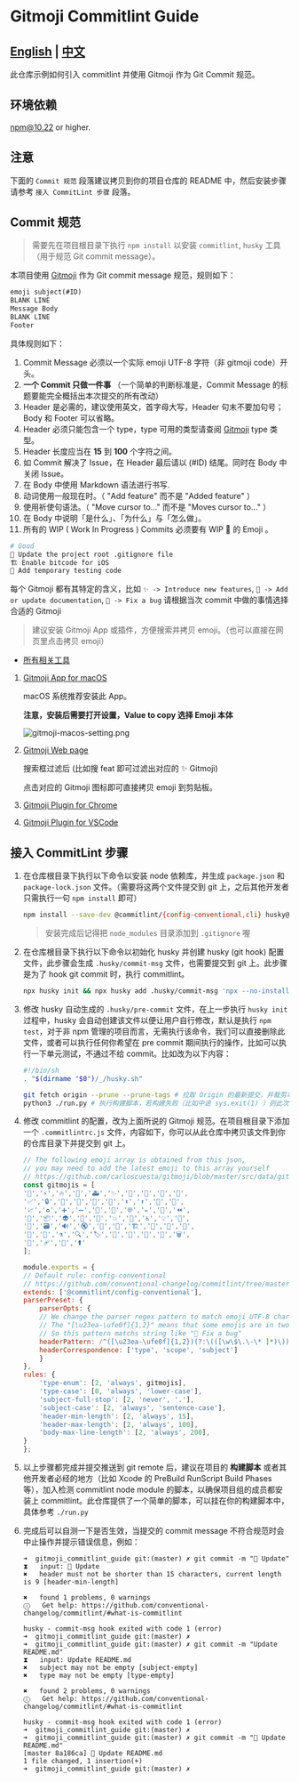 # Gitmoji Commitlint Guide

## [English](README.md) | [中文](README_zh.md)

此仓库示例如何引入 commitlint 并使用 Gitmoji 作为 Git Commit 规范。

## 环境依赖

npm@10.22 or higher.

## 注意

下面的 `Commit 规范` 段落建议拷贝到你的项目仓库的 README 中，然后安装步骤请参考 `接入 CommitLint 步骤` 段落。

## Commit 规范

> 需要先在项目根目录下执行 `npm install` 以安装 `commitlint`, `husky` 工具（用于规范 Git commit message）。

本项目使用 [Gitmoji](https://gitmoji.dev) 作为 Git commit message 规范，规则如下：

```txt
emoji subject(#ID)
BLANK LINE
Message Body
BLANK LINE
Footer
```

具体规则如下：

1. Commit Message 必须以一个实际 emoji UTF-8 字符（非 gitmoji code）开头。
2. **一个 Commit 只做一件事** （一个简单的判断标准是，Commit Message 的标题要能完全概括出本次提交的所有改动）
3. Header 是必需的，建议使用英文，首字母大写，Header 句末不要加句号；Body 和 Footer 可以省略。
4. Header 必须只能包含一个 type，type 可用的类型请查阅 [Gitmoji](https://gitmoji.dev) type 类型。
5. Header 长度应当在 **15** 到 **100** 个字符之间。
6. 如 Commit 解决了 Issue，在 Header 最后请以 (#ID) 结尾。同时在 Body 中关闭 Issue。
7. 在 Body 中使用 Markdown 语法进行书写.
8. 动词使用一般现在时。（ "Add feature" 而不是 "Added feature" ）
9. 使用祈使句语法。（ "Move cursor to…" 而不是 "Moves cursor to…" ）
10. 在 Body 中说明「是什么」、「为什么」与「怎么做」。
11. 所有的 WIP ( Work In Progress ) Commits 必须要有 WIP 🚧 的 Emoji 。

```sh
# Good
🙈 Update the project root .gitignore file
🏗 Enable bitcode for iOS
🚧 Add temporary testing code
```

每个 Gitmoji 都有其特定的含义，比如 `✨ -> Introduce new features`, `📝 -> Add or update documentation`, `🐛 -> Fix a bug` 请根据当次 commit 中做的事情选择合适的 Gitmoji

> 建议安装 Gitmoji App 或插件，方便搜索并拷贝 emoji。（也可以直接在网页里点击拷贝 emoji）

- [所有相关工具](https://gitmoji.dev/related-tools)

1. [Gitmoji App for macOS](https://github.com/lovetodream/gitimoji)

    macOS 系统推荐安装此 App。

    **注意，安装后需要打开设置，Value to copy 选择 Emoji 本体**

    ![gitmoji-macos-setting.png](https://i.loli.net/2021/03/27/5fcQaCUbVuKnFdk.png)

2. [Gitmoji Web page](https://gitmoji.dev)

    搜索框过滤后 (比如搜 feat 即可过滤出对应的 ✨ Gitmoji)

    点击对应的 Gitmoji 图标即可直接拷贝 emoji 到剪贴板。

3. [Gitmoji Plugin for Chrome](https://github.com/johannchopin/gitmoji-browser-extension)

4. [Gitmoji Plugin for VSCode](https://github.com/vtrois/gitmoji-vscode)

## 接入 CommitLint 步骤

1. 在仓库根目录下执行以下命令以安装 node 依赖库，并生成 `package.json` 和 `package-lock.json` 文件。（需要将这两个文件提交到 git 上，之后其他开发者只需执行一句 `npm install` 即可）

    ```sh
    npm install --save-dev @commitlint/{config-conventional,cli} husky@5.2.0
    ```

    > 安装完成后记得把 `node_modules` 目录添加到 `.gitignore` 喔

2. 在仓库根目录下执行以下命令以初始化 husky 并创建 husky (git hook) 配置文件，此步骤会生成 `.husky/commit-msg` 文件，也需要提交到 git 上。此步骤是为了 hook git commit 时，执行 commitlint。

    ```sh
    npx husky init && npx husky add .husky/commit-msg 'npx --no-install commitlint --edit "$1"'
    ```

3. 修改 husky 自动生成的 `.husky/pre-commit` 文件，在上一步执行 `husky init` 过程中，husky 会自动创建该文件以便让用户自行修改，默认是执行 `npm test`，对于非 npm 管理的项目而言，无需执行该命令，我们可以直接删除此文件，或者可以执行任何你希望在 pre commit 期间执行的操作，比如可以执行一下单元测试，不通过不给 commit。比如改为以下内容：

    ```sh
    #!/bin/sh
    . "$(dirname "$0")/_/husky.sh"

    git fetch origin --prune --prune-tags # 拉取 Origin 的最新提交，并裁剪本地多余的 tags
    python3 ./run.py # 执行构建脚本，若构建失败（比如中途 sys.exit(1) ）则此次 commit 会被中止
    ```

4. 修改 commitlint 的配置，改为上面所说的 Gitmoji 规范。在项目根目录下添加一个 `.commitlintrc.js` 文件，内容如下，你可以从此仓库中拷贝该文件到你的仓库目录下并提交到 git 上。

    ```js
    // The following emoji array is obtained from this json,
    // you may need to add the latest emoji to this array yourself
    // https://github.com/carloscuesta/gitmoji/blob/master/src/data/gitmojis.json
    const gitmojis = [
    '🎨','⚡️','🔥','🐛','🚑','✨','📝','🚀','💄','🎉',
    '✅','🔒','🔖','🚨','🚧','💚','⬇️','⬆️','📌','👷',
    '📈','♻️','➕','➖','🔧','🔨','🌐','✏️','💩','⏪',
    '🔀','📦','👽','🚚','📄','💥','🍱','♿️','💡','🍻',
    '💬','🗃','🔊','🔇','👥','🚸','🏗','📱','🤡','🥚',
    '🙈','📸','⚗','🔍','🏷️','🌱','🚩','🥅','💫','🗑',
    '🛂','🩹','🧐','⚰️'
    ];

    module.exports = {
    // Default rule: config-conventional
    // https://github.com/conventional-changelog/commitlint/tree/master/%40commitlint/config-conventional#rules
    extends: ['@commitlint/config-conventional'],
    parserPreset: {
        parserOpts: {
        // We change the parser regex pattern to match emoji UTF-8 character
        // The "[\u23ea-\ufe0f]{1,2}" means that some emojis are in two bytes but not one
        // So this pattern matchs string like "🐛 Fix a bug"
        headerPattern: /^([\u23ea-\ufe0f]{1,2})(?:\(([\w\$\.\-\* ]*)\))? (.*)$/,
        headerCorrespondence: ['type', 'scope', 'subject']
        }
    },
    rules: {
        'type-enum': [2, 'always', gitmojis],
        'type-case': [0, 'always', 'lower-case'],
        'subject-full-stop': [2, 'never', '.'],
        'subject-case': [2, 'always', 'sentence-case'],
        'header-min-length': [2, 'always', 15],
        'header-max-length': [2, 'always', 100],
        'body-max-line-length': [2, 'always', 200],
    }
    };
    ```

5. 以上步骤都完成并提交推送到 git remote 后，建议在项目的 **构建脚本** 或者其他开发者必经的地方（比如 Xcode 的 PreBuild RunScript Build Phases 等），加入检测 commitlint node module 的脚本，以确保项目组的成员都安装上 commitlint。此仓库提供了一个简单的脚本，可以挂在你的构建脚本中，具体参考 `./run.py`

6. 完成后可以自测一下是否生效，当提交的 commit message 不符合规范时会中止操作并提示错误信息，例如：

    ```blank
    ➜  gitmoji_commitlint_guide git:(master) ✗ git commit -m "📝 Update"
    ⧗   input: 📝 Update
    ✖   header must not be shorter than 15 characters, current length is 9 [header-min-length]

    ✖   found 1 problems, 0 warnings
    ⓘ   Get help: https://github.com/conventional-changelog/commitlint/#what-is-commitlint

    husky - commit-msg hook exited with code 1 (error)
    ➜  gitmoji_commitlint_guide git:(master) ✗
    ➜  gitmoji_commitlint_guide git:(master) ✗ git commit -m "Update README.md"
    ⧗   input: Update README.md
    ✖   subject may not be empty [subject-empty]
    ✖   type may not be empty [type-empty]

    ✖   found 2 problems, 0 warnings
    ⓘ   Get help: https://github.com/conventional-changelog/commitlint/#what-is-commitlint

    husky - commit-msg hook exited with code 1 (error)
    ➜  gitmoji_commitlint_guide git:(master) ✗
    ➜  gitmoji_commitlint_guide git:(master) ✗ git commit -m "📝 Update README.md"
    [master 8a186ca] 📝 Update README.md
    1 file changed, 1 insertion(+)
    ➜  gitmoji_commitlint_guide git:(master) ✗
    ```
